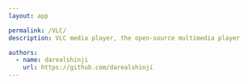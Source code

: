 ```yaml
---
layout: app

permalink: /VLC/
description: VLC media player, the open-source multimedia player

authors:
  - name: darealshinji
    url: https://github.com/darealshinji
---
```

